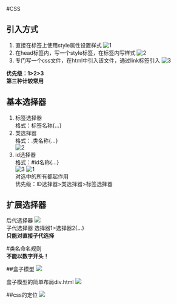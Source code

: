 #CSS
## 引入方式
1. 直接在标签上使用style属性设置样式
![1](pictures/13.png)
2. 在head标签内，写一个style标签，在标签内写样式
![2](pictures/15.png)
3. 专门写一个css文件，在html中引入该文件，通过link标签引入
![3](pictures/10.png)

**优先级：1>2>3  
第三种计较常用**

## 基本选择器
1. 标签选择器  
   格式：标签名称{...}
2. 类选择器  
   格式：.类名称{...}  
![2](pictures/39.png)
3. id选择器  
   格式：#id名称{...}  
![3](pictures/44.png)
![1](pictures/20.png)  
对选中的所有都起作用  
优先级：ID选择器>类选择器>标签选择器

## 扩展选择器
后代选择器
![](pictures/12.png)  
子代选择器 选择器1>选择器2{...}  
**只能对直接子代选择**

#类名命名规则  
**不能以数字开头！**

##盒子模型
![](pictures/_20190717170945.png)

盒子模型的简单布局div.html
![](pictures/_20190717171126.png)

##css的定位
![](pictures/_20190717172912.png)